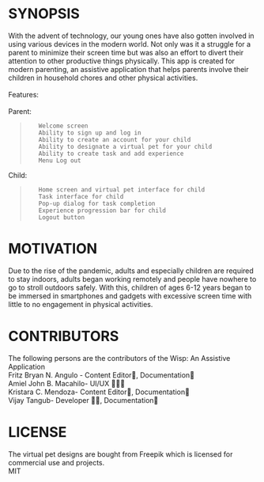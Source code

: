 # SYNOPSIS
With the advent of technology, our young ones have also gotten involved in using various devices in the modern world. Not only was it a struggle for a parent to minimize their screen time but was also an effort to divert their attention to other productive things physically. This app is created for modern parenting, an assistive application that helps parents involve their children in household chores and other physical activities.<BR><BR> 
Features:<BR><BR>
Parent:<BR>
>        Welcome screen
>        Ability to sign up and log in
>        Ability to create an account for your child
>        Ability to designate a virtual pet for your child
>        Ability to create task and add experience
>        Menu Log out
Child:<BR>
>        Home screen and virtual pet interface for child
>        Task interface for child
>        Pop-up dialog for task completion
>        Experience progression bar for child
>        Logout button

# MOTIVATION
Due to the rise of the pandemic, adults and especially children are required to stay indoors, adults began working remotely and people have nowhere to go to stroll outdoors safely. With this, children of ages 6-12 years began to be immersed in smartphones and gadgets with excessive screen time with little to no engagement in physical activities. 

# CONTRIBUTORS
The following persons are the contributors of the Wisp: An Assistive Application<BR>
Fritz Bryan N. Angulo - Content Editor📝, Documentation📄<BR>
Amiel John B. Macahilo- UI/UX 🧑🏻‍🎨<BR>
Kristara C. Mendoza- Content Editor📝, Documentation📄<BR>
Vijay Tangub- Developer 👨‍💻,  Documentation📄<BR>

# LICENSE
The virtual pet designs are bought from Freepik which is licensed for commercial use and projects.
<br>MIT 
 
